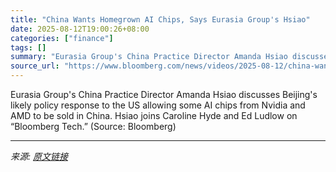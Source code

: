```yaml
---
title: "China Wants Homegrown AI Chips, Says Eurasia Group's Hsiao"
date: 2025-08-12T19:00:26+08:00
categories: ["finance"]
tags: []
summary: "Eurasia Group's China Practice Director Amanda Hsiao discusses Beijing's likely policy response to the US allowing some AI chips from Nvidia and AMD to be sold in China. Hsiao joins Caroline Hyde and "
source_url: "https://www.bloomberg.com/news/videos/2025-08-12/china-wants-homegrown-ai-chips-eurasia-group-video"
---
```


Eurasia Group's China Practice Director Amanda Hsiao discusses Beijing's likely policy response to the US allowing some AI chips from Nvidia and AMD to be sold in China. Hsiao joins Caroline Hyde and Ed Ludlow on “Bloomberg Tech.” (Source: Bloomberg)

---

*来源: [原文链接](https://www.bloomberg.com/news/videos/2025-08-12/china-wants-homegrown-ai-chips-eurasia-group-video)*
